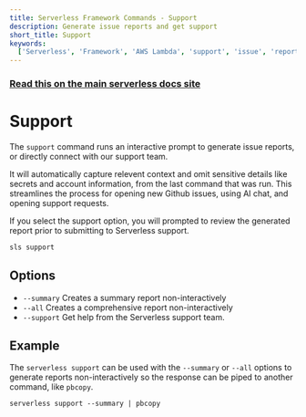 ```yaml
---
title: Serverless Framework Commands - Support
description: Generate issue reports and get support
short_title: Support
keywords:
  ['Serverless', 'Framework', 'AWS Lambda', 'support', 'issue', 'report']
---
```


<!-- DOCS-SITE-LINK:START automatically generated  -->

### [Read this on the main serverless docs site](https://www.serverless.com/framework/docs/providers/aws/cli-reference/login)

<!-- DOCS-SITE-LINK:END -->

# Support

The `support` command runs an interactive prompt to generate issue reports, or directly connect with our support team.

It will automatically capture relevent context and omit sensitive details like secrets and account information, from the last command that was run. This streamlines the process for opening new Github issues, using AI chat, and opening support requests.

If you select the support option, you will prompted to review the generated report prior to submitting to Serverless support.

```bash
sls support
```

## Options

- `--summary` Creates a summary report non-interactively
- `--all` Creates a comprehensive report non-interactively
- `--support` Get help from the Serverless support team.

## Example

The `serverless support` can be used with the `--summary` or `--all` options to generate reports non-interactively so the response can be piped to another command, like `pbcopy`.

```
serverless support --summary | pbcopy
```
